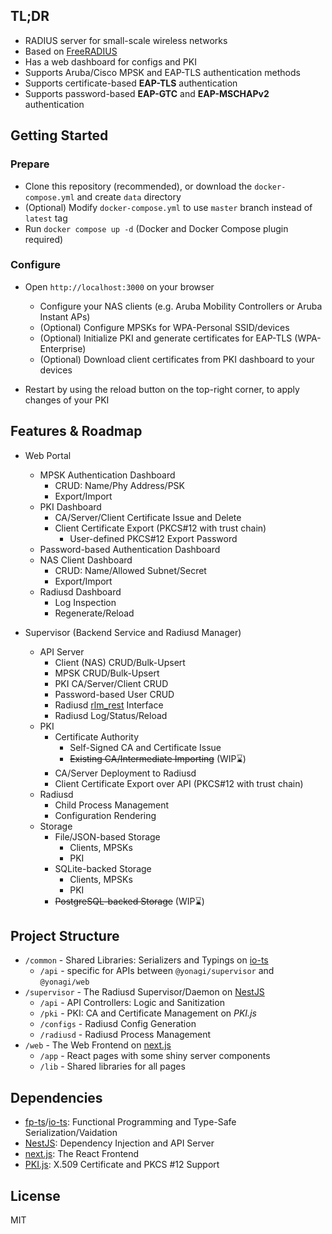 ## TL;DR

-   RADIUS server for small-scale wireless networks
-   Based on [FreeRADIUS](https://github.com/FreeRADIUS/freeradius-server)
-   Has a web dashboard for configs and PKI
-   Supports Aruba/Cisco MPSK and EAP-TLS authentication methods
-   Supports certificate-based **EAP-TLS** authentication
-   Supports password-based **EAP-GTC** and **EAP-MSCHAPv2** authentication

## Getting Started

### Prepare

-   Clone this repository (recommended), or download the `docker-compose.yml` and create `data` directory
-   (Optional) Modify `docker-compose.yml` to use `master` branch instead of `latest` tag
-   Run `docker compose up -d` (Docker and Docker Compose plugin required)

### Configure

-   Open `http://localhost:3000` on your browser

    -   Configure your NAS clients (e.g. Aruba Mobility Controllers or Aruba Instant APs)
    -   (Optional) Configure MPSKs for WPA-Personal SSID/devices
    -   (Optional) Initialize PKI and generate certificates for EAP-TLS (WPA-Enterprise)
    -   (Optional) Download client certificates from PKI dashboard to your devices

-   Restart by using the reload button on the top-right corner, to apply changes of your PKI

## Features & Roadmap

-   Web Portal

    -   MPSK Authentication Dashboard
        -   CRUD: Name/Phy Address/PSK
        -   Export/Import
    -   PKI Dashboard
        -   CA/Server/Client Certificate Issue and Delete
        -   Client Certificate Export (PKCS#12 with trust chain)
            -   User-defined PKCS#12 Export Password
    -   Password-based Authentication Dashboard
    -   NAS Client Dashboard
        -   CRUD: Name/Allowed Subnet/Secret
        -   Export/Import
    -   Radiusd Dashboard
        -   Log Inspection
        -   Regenerate/Reload

-   Supervisor (Backend Service and Radiusd Manager)

    -   API Server
        -   Client (NAS) CRUD/Bulk-Upsert
        -   MPSK CRUD/Bulk-Upsert
        -   PKI CA/Server/Client CRUD
        -   Password-based User CRUD
        -   Radiusd [rlm_rest](https://github.com/FreeRADIUS/freeradius-server/blob/v3.0.x/raddb/mods-available/rest) Interface
        -   Radiusd Log/Status/Reload
    -   PKI
        -   Certificate Authority
            -   Self-Signed CA and Certificate Issue
            -   ~~Existing CA/Intermediate Importing~~ (WIP:hourglass:)
        -   CA/Server Deployment to Radiusd
        -   Client Certificate Export over API (PKCS#12 with trust chain)
    -   Radiusd
        -   Child Process Management
        -   Configuration Rendering
    -   Storage
        -   File/JSON-based Storage
            -   Clients, MPSKs
            -   PKI
        -   SQLite-backed Storage
            -   Clients, MPSKs
            -   PKI
        -   ~~PostgreSQL-backed Storage~~ (WIP:hourglass:)

## Project Structure

-   `/common` - Shared Libraries: Serializers and Typings on [io-ts](https://github.com/gcanti/io-ts)
    -   `/api` - specific for APIs between `@yonagi/supervisor` and `@yonagi/web`
-   `/supervisor` - The Radiusd Supervisor/Daemon on [NestJS](https://github.com/nestjs/nest)
    -   `/api` - API Controllers: Logic and Sanitization
    -   `/pki` - PKI: CA and Certificate Management on _PKI.js_
    -   `/configs` - Radiusd Config Generation
    -   `/radiusd` - Radiusd Process Management
-   `/web` - The Web Frontend on [next.js](https://github.com/vercel/next.js)
    -   `/app` - React pages with some shiny server components
    -   `/lib` - Shared libraries for all pages

## Dependencies

-   [fp-ts](https://github.com/gcanti/fp-ts/)/[io-ts](https://github.com/gcanti/io-ts/): Functional Programming and Type-Safe Serialization/Vaidation
-   [NestJS](https://github.com/nestjs/nest): Dependency Injection and API Server
-   [next.js](https://github.com/vercel/next.js): The React Frontend
-   [PKI.js](https://github.com/PeculiarVentures/PKI.js): X.509 Certificate and PKCS #12 Support

## License

MIT
